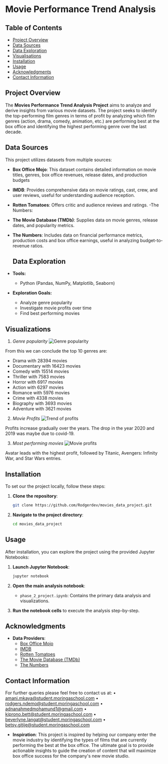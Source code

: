 # **Movie Performance Trend Analysis**

## **Table of Contents**

- [Project Overview](#project-overview)
- [Data Sources](#data-sources)
- [Data Exploration](#data-exploration)
- [Visualisations](#Visualisations)
- [Installation](#installation)
- [Usage](#usage)
- [Acknowledgments](#acknowledgments)
- [Contact Information](#contact-information)

## **Project Overview**

The **Movies Performance Trend Analysis Project** aims to analyze and derive insights from various movie datasets. The project seeks to identify the top-performing film genres in terms of profit by analyzing which film genres (action, drama, comedy, animation, etc.) are performing best at the box office and identifying the highest performing genre over the last decade.

## **Data Sources**

This project utilizes datasets from multiple sources:

- **Box Office Mojo**: This dataset contains detailed information on movie titles, genres, box office revenues, release dates, and production budgets
- **IMDB**: Provides comprehensive data on movie ratings, cast, crew, and user reviews, useful for understanding audience reception.
- **Rotten Tomatoes**: Offers critic and audience reviews and ratings.
-The Numbers: 

- **The Movie Database (TMDb)**: Supplies data on movie genres, release dates, and popularity metrics.
- **The Numbers**: Includes data on financial performance metrics, production costs and box office earnings, useful in analyzing budget-to-revenue ratios.

  ## Data Exploration
- **Tools:**
  - Python (Pandas, NumPy, Matplotlib, Seaborn)
- **Exploration Goals:**
  - Analyze genre popularity
  - Investigate movie profits over time
  - Find best performing movies

## **Visualizations**
1. *Genre popularity*
![Genre popularity](https://github.com/user-attachments/assets/c03dc539-8523-4f06-8d24-4cf45683c8a3)

From this we can conclude the top 10 genres are:

- Drama with 28394 movies
- Documentary with 16423 movies
- Comedy with 15514 movies
- Thriller with 7583 movies
- Horror with 6917 movies
- Action with 6297 movies
- Romance with 5976 movies
- Crime with 4338 movies
- Biography with 3693 movies
- Adventure with 3621 movies



2. *Movie Profits*
![Trend of profits](https://github.com/user-attachments/assets/f623234b-b12b-4b5f-90fc-d635a98820f6)

Profits increase gradually over the years. The drop in the year 2020 and 2019 was maybe due to covid-19.



3. *Most performing movies*
![Movie profits](https://github.com/user-attachments/assets/39d418ae-324f-4c20-a471-cca76bc28c35)

Avatar leads with the highest profit, followed by Titanic, Avengers: Infinity War, and Star Wars entries.



## **Installation**

To set our the project locally, follow these steps:

1. **Clone the repository**:

   ```bash
   git clone https://github.com/Rodgerdev/movies_data_project.git
   ```

2. **Navigate to the project directory**:

   ```bash
   cd movies_data_project
   ```

## **Usage**

After installation, you can explore the project using the provided Jupyter Notebooks:

1. **Launch Jupyter Notebook**:

   ```bash
   jupyter notebook
   ```

2. **Open the main analysis notebook**:

   - `phase_2_project.ipynb`: Contains the primary data analysis and visualizations.

3. **Run the notebook cells** to execute the analysis step-by-step.
   
## **Acknowledgments**

- **Data Providers**:
  - [Box Office Mojo](https://www.boxofficemojo.com/)
  - [IMDB](https://www.imdb.com/)
  - [Rotten Tomatoes](https://www.rottentomatoes.com/)
  - [The Movie Database (TMDb)](https://www.themoviedb.org/)
  - [The Numbers](https://www.the-numbers.com/)
 
## **Contact Information**
For further queries please feel free to contact us at:
• amani.mkaya@student.moringaschool.com
• rodgers.ndemo@student.moringaschool.com
• adnanahmedmohamund1@gmail.com
• kiprono.bett@student.moringaschool.com
• beverlyne.langat@student.moringaschool.com
• betsy.gitije@student.moringaschool.com

- **Inspiration**: This project is inspired by helping our company enter the movie industry by identifying the types of films that are currently performing the best at the box office. The ultimate goal is to provide actionable insights to guide the creation of content that will maximize box office success for the company's new movie studio.
